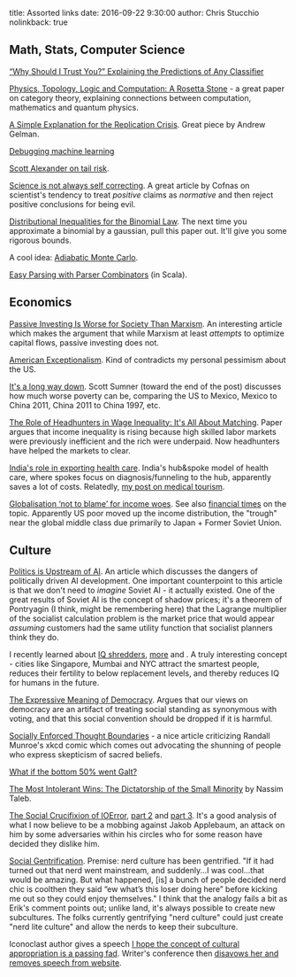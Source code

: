 title: Assorted links
date: 2016-09-22 9:30:00
author: Chris Stucchio
nolinkback: true

## Math, Stats, Computer Science

[“Why Should I Trust You?” Explaining the Predictions of Any Classifier](https://arxiv.org/pdf/1602.04938.pdf)

[Physics, Topology, Logic and Computation: A Rosetta Stone](http://math.ucr.edu/home/baez/rosetta.pdf) - a great paper on category theory, explaining connections between computation, mathematics and quantum physics.

[A Simple Explanation for the Replication Crisis](http://simplystatistics.org/2016/08/24/replication-crisis/). Great piece by Andrew Gelman.

[Debugging machine learning](https://nlpers.blogspot.com/2016/08/debugging-machine-learning.html)

[Scott Alexander on tail risk](http://slatestarcodex.com/2016/08/31/terrorists-vs-chairs-an-outlier-story/).

[Science is not always self correcting](http://www.gwern.net/docs/iq/2015-cofnas.pdf). A great article by Cofnas on scientist's tendency to treat *positive* claims as *normative* and then reject positive conclusions for being evil.

[Distributional Inequalities for the Binomial Law](https://projecteuclid.org/download/pdf_1/euclid.aop/1176995801). The next time you approximate a binomial by a gaussian, pull this paper out. It'll give you some rigorous bounds.

A cool idea: [Adiabatic Monte Carlo](https://arxiv.org/pdf/1405.3489.pdf).

[Easy Parsing with Parser Combinators](http://www.lihaoyi.com/post/EasyParsingwithParserCombinators.html) (in Scala).

## Economics

[Passive Investing Is Worse for Society Than Marxism](https://www.bloomberg.com/news/articles/2016-08-23/bernstein-passive-investing-is-worse-for-society-than-marxism). An interesting article which makes the argument that while Marxism at least *attempts* to optimize capital flows, passive investing does not.

[American Exceptionalism](http://greyenlightenment.com/american-exceptionalism-8189/). Kind of contradicts my personal pessimism about the US.

[It's a long way down](http://www.themoneyillusion.com/?p=10259). Scott Sumner (toward the end of the post) discusses how much worse poverty can be, comparing the US to Mexico, Mexico to China 2011, China 2011 to China 1997, etc.

[The Role of Headhunters in Wage Inequality: It's All About Matching](https://editorialexpress.com/cgi-bin/conference/download.cgi?db_name=EEAESEM2016&paper_id=1093). Paper argues that income inequality is rising because high skilled labor markets were previously inefficient and the rich were underpaid. Now headhunters have helped the markets to clear.

[India's role in exporting health care](https://hbr.org/2013/11/delivering-world-class-health-care-affordably). India's hub&spoke model of health care, where spokes focus on diagnosis/funneling to the hub, apparently saves a lot of costs. Relatedly, [my post on medical tourism](https://www.chrisstucchio.com/blog/2015/medical_tourism.html).

[Globalisation ‘not to blame’ for income woes](http://www.resolutionfoundation.org/publications/examining-an-elephant-globalisation-and-the-lower-middle-class-of-the-rich-world/). See also [financial times](http://www.ft.com/cms/s/2/93f2d4ba-7901-11e6-97ae-647294649b28.html?siteedition=intl) on the topic. Apparently US poor moved up the income distribution, the "trough" near the global middle class due primarily to Japan + Former Soviet Union.

## Culture

[Politics is Upstream of AI](http://thefutureprimaeval.net/politics-is-upstream-of-ai/). An article which discusses the dangers of politically driven AI development. One important counterpoint to this article is that we don't need to *imagine* Soviet AI - it actually existed. One of the great results of Soviet AI is the concept of shadow prices; it's a theorem of Pontryagin (I think, might be remembering here) that the Lagrange multiplier of the socialist calculation problem is the market price that would appear *assuming* customers had the same utility function that socialist planners think they do.

I recently learned about [IQ shredders](http://www.xenosystems.net/iq-shredders/), [more](https://bloodyshovel.wordpress.com/2013/03/26/lee-kuan-yew-drains-your-brains-for-short-term-gain/) and . A truly interesting concept - cities like Singapore, Mumbai and NYC attract the smartest people, reduces their fertility to below replacement levels, and thereby reduces IQ for humans in the future.

[The Expressive Meaning of Democracy](http://bleedingheartlibertarians.com/2016/09/expressive-meaning-democracy-plus-philosophers-enamored-semiotic-arguments/). Argues that our views on democracy are an artifact of treating social standing as synonymous with voting, and that this social convention should be dropped if it is harmful.

[Socially Enforced Thought Boundaries](https://carcinisation.com/2014/10/02/socially-enforced-thought-boundaries/) - a nice article criticizing Randall Munroe's xkcd comic which comes out advocating the shunning of people who express skepticism of sacred beliefs.

[What if the bottom 50% went Galt?](http://thefutureprimaeval.net/the-dark-side-of-the-weak-galt-hypothesis/)

[The Most Intolerant Wins: The Dictatorship of the Small Minority](https://medium.com/@nntaled/the-most-intolerant-wins-the-dictatorship-of-the-small-minority-3f1f83ce4e15#.bqg1659rq) by Nassim Taleb.

[The Social Crucifixion of IOError](https://contraspin.co.nz/the-weaponising-of-social-pt1-the-crucifixion-of-ioerror/), [part 2](https://contraspin.co.nz/the-weaponising-of-social-pt-2-stomping-on-ioerrors-grave/) and [part 3](https://contraspin.co.nz/the-weaponising-of-social-part-3-the-resurrection-of-ioerror/). It's a good analysis of what I now believe to be a mobbing against Jakob Applebaum, an attack on him by some adversaries within his circles who for some reason have decided they dislike him.

[Social Gentrification](https://status451.com/2016/09/15/social-gentrification/). Premise: nerd culture has been gentrified. "If it had turned out that nerd went mainstream, and suddenly...I was cool...that would be amazing. But what happened, [is] a bunch of people decided nerd chic is coolthen they said “ew what’s this loser doing here” before kicking me out so they could enjoy themselves." I think that the analogy fails a bit as Erik's comment points out; unlike land, it's always possible to create new subcultures. The folks currently gentrifying "nerd culture" could just create "nerd lite culture" and allow the nerds to keep their subculture.

Iconoclast author gives a speech [I hope the concept of cultural appropriation is a passing fad](https://www.theguardian.com/commentisfree/2016/sep/13/lionel-shrivers-full-speech-i-hope-the-concept-of-cultural-appropriation-is-a-passing-fad). Writer's conference then [disavows her and removes speech from website](http://www.telegraph.co.uk/news/2016/09/13/lionel-shriver-sparks-censorship-row-in-australia-after-criticis/).
